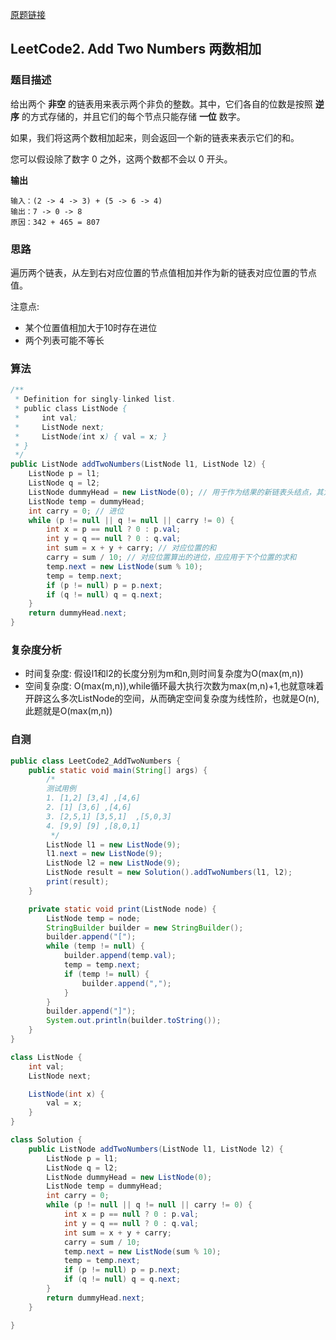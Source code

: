 [原题链接](https://leetcode-cn.com/problems/add-two-numbers/)

## LeetCode2. Add Two Numbers 两数相加  

### 题目描述

给出两个 **非空** 的链表用来表示两个非负的整数。其中，它们各自的位数是按照 **逆序** 的方式存储的，并且它们的每个节点只能存储 **一位** 数字。

如果，我们将这两个数相加起来，则会返回一个新的链表来表示它们的和。

您可以假设除了数字 0 之外，这两个数都不会以 0 开头。

**输出**

```
输入：(2 -> 4 -> 3) + (5 -> 6 -> 4)
输出：7 -> 0 -> 8
原因：342 + 465 = 807
```

### 思路

遍历两个链表，从左到右对应位置的节点值相加并作为新的链表对应位置的节点值。

注意点:

- 某个位置值相加大于10时存在进位
- 两个列表可能不等长

### 算法

```java
/**
 * Definition for singly-linked list.
 * public class ListNode {
 *     int val;
 *     ListNode next;
 *     ListNode(int x) { val = x; }
 * }
 */
public ListNode addTwoNumbers(ListNode l1, ListNode l2) {
    ListNode p = l1;
    ListNode q = l2;
    ListNode dummyHead = new ListNode(0); // 用于作为结果的新链表头结点，其为哑结点，简化后续赋值
    ListNode temp = dummyHead; 
    int carry = 0; // 进位
    while (p != null || q != null || carry != 0) {
        int x = p == null ? 0 : p.val;
        int y = q == null ? 0 : q.val;
        int sum = x + y + carry; // 对应位置的和
        carry = sum / 10; // 对应位置算出的进位，应应用于下个位置的求和
        temp.next = new ListNode(sum % 10);
        temp = temp.next;
        if (p != null) p = p.next;
        if (q != null) q = q.next;
    }
    return dummyHead.next;
}
```

### 复杂度分析

- 时间复杂度:  假设l1和l2的长度分别为m和n,则时间复杂度为O(max(m,n))
- 空间复杂度:  O(max(m,n)),while循环最大执行次数为max(m,n)+1,也就意味着开辟这么多次ListNode的空间，从而确定空间复杂度为线性阶，也就是O(n),此题就是O(max(m,n))

### 自测

```java
public class LeetCode2_AddTwoNumbers {
    public static void main(String[] args) {
        /*
        测试用例
        1. [1,2] [3,4] ,[4,6]
        2. [1] [3,6] ,[4,6]
        3. [2,5,1] [3,5,1]  ,[5,0,3]
        4. [9,9] [9] ,[8,0,1]
         */
        ListNode l1 = new ListNode(9);
        l1.next = new ListNode(9);
        ListNode l2 = new ListNode(9);
        ListNode result = new Solution().addTwoNumbers(l1, l2);
        print(result);
    }

    private static void print(ListNode node) {
        ListNode temp = node;
        StringBuilder builder = new StringBuilder();
        builder.append("[");
        while (temp != null) {
            builder.append(temp.val);
            temp = temp.next;
            if (temp != null) {
                builder.append(",");
            }
        }
        builder.append("]");
        System.out.println(builder.toString());
    }
}

class ListNode {
    int val;
    ListNode next;

    ListNode(int x) {
        val = x;
    }
}

class Solution {
    public ListNode addTwoNumbers(ListNode l1, ListNode l2) {
        ListNode p = l1;
        ListNode q = l2;
        ListNode dummyHead = new ListNode(0);
        ListNode temp = dummyHead;
        int carry = 0;
        while (p != null || q != null || carry != 0) {
            int x = p == null ? 0 : p.val;
            int y = q == null ? 0 : q.val;
            int sum = x + y + carry;
            carry = sum / 10;
            temp.next = new ListNode(sum % 10);
            temp = temp.next;
            if (p != null) p = p.next;
            if (q != null) q = q.next;
        }
        return dummyHead.next;
    }

}
```

